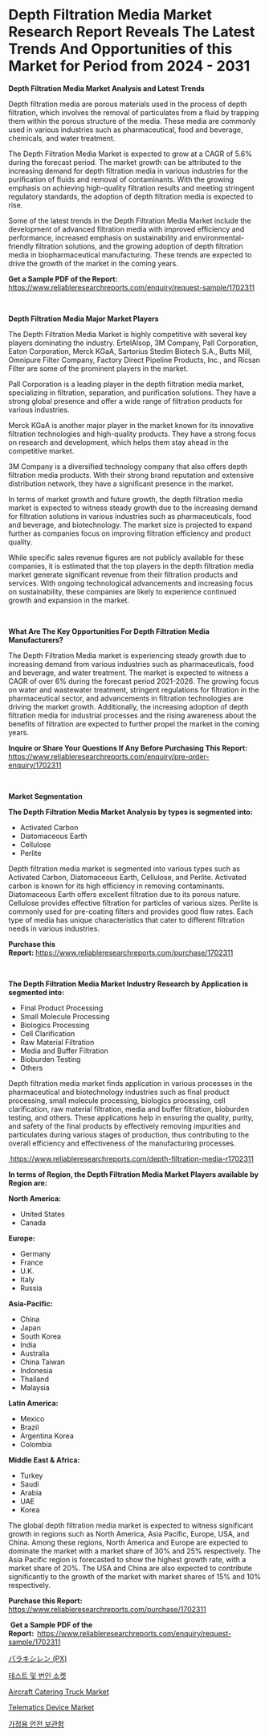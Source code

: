 <p><h1>Depth Filtration Media Market Research Report Reveals The Latest Trends And Opportunities of this Market for Period from 2024 - 2031</h1></p><p><strong>Depth Filtration Media Market Analysis and Latest Trends</strong></p>
<p><p>Depth filtration media are porous materials used in the process of depth filtration, which involves the removal of particulates from a fluid by trapping them within the porous structure of the media. These media are commonly used in various industries such as pharmaceutical, food and beverage, chemicals, and water treatment.</p><p>The Depth Filtration Media Market is expected to grow at a CAGR of 5.6% during the forecast period. The market growth can be attributed to the increasing demand for depth filtration media in various industries for the purification of fluids and removal of contaminants. With the growing emphasis on achieving high-quality filtration results and meeting stringent regulatory standards, the adoption of depth filtration media is expected to rise.</p><p>Some of the latest trends in the Depth Filtration Media Market include the development of advanced filtration media with improved efficiency and performance, increased emphasis on sustainability and environmental-friendly filtration solutions, and the growing adoption of depth filtration media in biopharmaceutical manufacturing. These trends are expected to drive the growth of the market in the coming years.</p></p>
<p><strong>Get a Sample PDF of the Report:&nbsp;</strong> <a href="https://www.reliableresearchreports.com/enquiry/request-sample/1702311">https://www.reliableresearchreports.com/enquiry/request-sample/1702311</a></p>
<p>&nbsp;</p>
<p><strong>Depth Filtration Media Major Market Players</strong></p>
<p><p>The Depth Filtration Media Market is highly competitive with several key players dominating the industry. ErtelAlsop, 3M Company, Pall Corporation, Eaton Corporation, Merck KGaA, Sartorius Stedim Biotech S.A., Butts Mill, Omnipure Filter Company, Factory Direct Pipeline Products, Inc., and Ricsan Filter are some of the prominent players in the market.</p><p>Pall Corporation is a leading player in the depth filtration media market, specializing in filtration, separation, and purification solutions. They have a strong global presence and offer a wide range of filtration products for various industries.</p><p>Merck KGaA is another major player in the market known for its innovative filtration technologies and high-quality products. They have a strong focus on research and development, which helps them stay ahead in the competitive market.</p><p>3M Company is a diversified technology company that also offers depth filtration media products. With their strong brand reputation and extensive distribution network, they have a significant presence in the market.</p><p>In terms of market growth and future growth, the depth filtration media market is expected to witness steady growth due to the increasing demand for filtration solutions in various industries such as pharmaceuticals, food and beverage, and biotechnology. The market size is projected to expand further as companies focus on improving filtration efficiency and product quality.</p><p>While specific sales revenue figures are not publicly available for these companies, it is estimated that the top players in the depth filtration media market generate significant revenue from their filtration products and services. With ongoing technological advancements and increasing focus on sustainability, these companies are likely to experience continued growth and expansion in the market.</p></p>
<p>&nbsp;</p>
<p><strong>What Are The Key Opportunities For Depth Filtration Media Manufacturers?</strong></p>
<p><p>The Depth Filtration Media market is experiencing steady growth due to increasing demand from various industries such as pharmaceuticals, food and beverage, and water treatment. The market is expected to witness a CAGR of over 6% during the forecast period 2021-2026. The growing focus on water and wastewater treatment, stringent regulations for filtration in the pharmaceutical sector, and advancements in filtration technologies are driving the market growth. Additionally, the increasing adoption of depth filtration media for industrial processes and the rising awareness about the benefits of filtration are expected to further propel the market in the coming years.</p></p>
<p><strong>Inquire or Share Your Questions If Any Before Purchasing This Report:</strong> <a href="https://www.reliableresearchreports.com/enquiry/pre-order-enquiry/1702311">https://www.reliableresearchreports.com/enquiry/pre-order-enquiry/1702311</a></p>
<p>&nbsp;</p>
<p><strong>Market Segmentation</strong></p>
<p><strong>The Depth Filtration Media Market Analysis by types is segmented into:</strong></p>
<p><ul><li>Activated Carbon</li><li>Diatomaceous Earth</li><li>Cellulose</li><li>Perlite</li></ul></p>
<p><p>Depth filtration media market is segmented into various types such as Activated Carbon, Diatomaceous Earth, Cellulose, and Perlite. Activated carbon is known for its high efficiency in removing contaminants. Diatomaceous Earth offers excellent filtration due to its porous nature. Cellulose provides effective filtration for particles of various sizes. Perlite is commonly used for pre-coating filters and provides good flow rates. Each type of media has unique characteristics that cater to different filtration needs in various industries.</p></p>
<p><strong>Purchase this Report:&nbsp;</strong><a href="https://www.reliableresearchreports.com/purchase/1702311">https://www.reliableresearchreports.com/purchase/1702311</a></p>
<p>&nbsp;</p>
<p><strong>The Depth Filtration Media Market Industry Research by Application is segmented into:</strong></p>
<p><ul><li>Final Product Processing</li><li>Small Molecule Processing</li><li>Biologics Processing</li><li>Cell Clarification</li><li>Raw Material Filtration</li><li>Media and Buffer Filtration</li><li>Bioburden Testing</li><li>Others</li></ul></p>
<p><p>Depth filtration media market finds application in various processes in the pharmaceutical and biotechnology industries such as final product processing, small molecule processing, biologics processing, cell clarification, raw material filtration, media and buffer filtration, bioburden testing, and others. These applications help in ensuring the quality, purity, and safety of the final products by effectively removing impurities and particulates during various stages of production, thus contributing to the overall efficiency and effectiveness of the manufacturing processes.</p></p>
<p><a href="https://www.reliableresearchreports.com/depth-filtration-media-r1702311">&nbsp;https://www.reliableresearchreports.com/depth-filtration-media-r1702311</a></p>
<p><strong>In terms of Region, the Depth Filtration Media Market Players available by Region are:</strong></p>
<p>
    <p> <strong> North America: </strong>
        <ul>
            <li>United States</li>
            <li>Canada</li>
        </ul>
        </p> 
    <p> <strong> Europe: </strong>
        <ul>
            <li>Germany</li>
            <li>France</li>
            <li>U.K.</li>
            <li>Italy</li>
            <li>Russia</li>
        </ul>
        </p> 
    <p> <strong> Asia-Pacific: </strong>
        <ul>
            <li>China</li>
            <li>Japan</li>
            <li>South Korea</li>
            <li>India</li>
            <li>Australia</li>
            <li>China Taiwan</li>
            <li>Indonesia</li>
            <li>Thailand</li>
            <li>Malaysia</li>
        </ul>
        </p> 
    <p> <strong> Latin America: </strong>
        <ul>
            <li>Mexico</li>
            <li>Brazil</li>
            <li>Argentina Korea</li>
            <li>Colombia</li>
        </ul>
        </p> 
    <p> <strong> Middle East & Africa: </strong>
        <ul>
            <li>Turkey</li>
            <li>Saudi</li>
            <li>Arabia</li>
            <li>UAE</li>
            <li>Korea</li>
        </ul>
    </p>
    </p>
<p><p>The global depth filtration media market is expected to witness significant growth in regions such as North America, Asia Pacific, Europe, USA, and China. Among these regions, North America and Europe are expected to dominate the market with a market share of 30% and 25% respectively. The Asia Pacific region is forecasted to show the highest growth rate, with a market share of 20%. The USA and China are also expected to contribute significantly to the growth of the market with market shares of 15% and 10% respectively.</p></p>
<p><strong>Purchase this Report: </strong><a href="https://www.reliableresearchreports.com/purchase/1702311">https://www.reliableresearchreports.com/purchase/1702311</a></p>
<p>&nbsp;<strong>Get a Sample PDF of the Report:&nbsp;&nbsp;</strong><a href="https://www.reliableresearchreports.com/enquiry/request-sample/1702311">https://www.reliableresearchreports.com/enquiry/request-sample/1702311</a></p>
<p><strong></strong></p>
<p><p><a href="https://github.com/klon646/Market-Research-Report-List-1/blob/main/3098237128816.md">パラキシレン (PX)</a></p><p><a href="https://medium.com/@dandier2003/%ED%85%8C%EC%8A%A4%ED%8A%B8-%EB%B0%8F-%EB%B2%88%EC%9D%B8-%EC%86%8C%EC%BC%93-%EC%8B%9C%EC%9E%A5-%EC%A0%90%EC%9C%A0%EC%9C%A8-%EB%B0%8F-%EC%8B%9C%EC%9E%A5-%EB%B6%84%EC%84%9D-%EC%84%B1%EC%9E%A5-%EB%8F%99%ED%96%A5-%EB%B0%8F-2024%EB%85%84-2031%EB%85%84-%EA%B8%B0%EA%B0%84-%EC%98%88%EC%B8%A1-13455c44a038">테스트 및 번인 소켓</a></p><p><a href="https://github.com/btwcqfvq34/Market-Research-Report-List-1/blob/main/aircraft-catering-truck-market.md">Aircraft Catering Truck Market</a></p><p><a href="https://github.com/sleepman642/Market-Research-Report-List-1/blob/main/telematics-device-market.md">Telematics Device Market</a></p><p><a href="https://github.com/kvbohdfy111/Market-Research-Report-List-1/blob/main/5760446116248.md">가정용 안전 보관함</a></p></p>